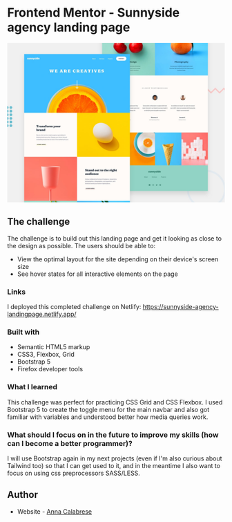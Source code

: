 # Frontend Mentor - Sunnyside agency landing page

![Design preview for the Sunnyside agency landing page coding challenge](./design/desktop-preview.jpg)


## The challenge

The challenge is to build out this landing page and get it looking as close to the design as possible.
The users should be able to: 

- View the optimal layout for the site depending on their device's screen size
- See hover states for all interactive elements on the page


### Links
I deployed this completed challenge on Netlify:
https://sunnyside-agency-landingpage.netlify.app/

### Built with

- Semantic HTML5 markup
- CSS3, Flexbox, Grid
- Bootstrap 5
- Firefox developer tools


### What I learned
This challenge was perfect for practicing CSS Grid and CSS Flexbox. I used Bootstrap 5 to create the toggle menu for the main navbar and also got familiar with variables and understood better how media queries work.


### What should I focus on in the future to improve my skills (how can I become a better programmer)?
I will use Bootstrap again in my next projects (even if I'm also curious about Tailwind too) so that I can get used to it, and in the meantime I also want to focus on using css preprocessors SASS/LESS.

## Author

- Website - [Anna Calabrese](https://annacalabrese.netlify.app/)


